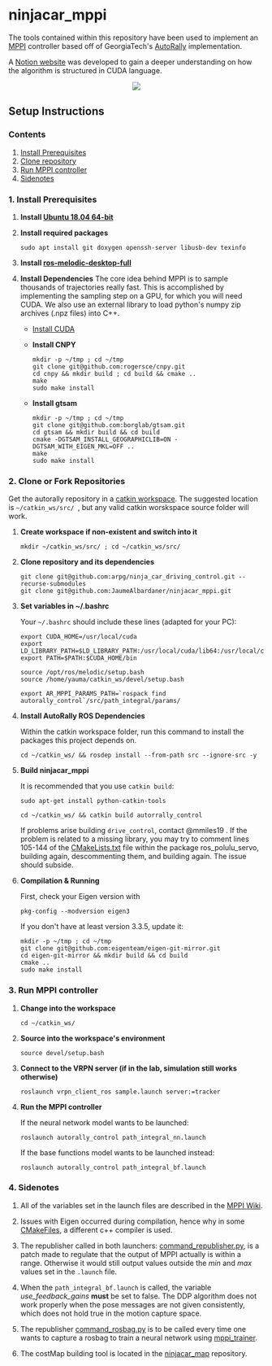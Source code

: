 # ninjacar_mppi

The tools contained within this repository have been used to implement an [MPPI](https://ieeexplore.ieee.org/document/7487277) controller based off of GeorgiaTech's [AutoRally](https://github.com/AutoRally/autorally) implementation.

A [Notion website](https://www.notion.so/MPPI-Code-Walkthrough-d6f159b261fa48db9d41d51e2ba90466) was developed to gain a deeper understanding on how the algorithm is structured in CUDA language.

<p align="center">
   <img src =https://github.com/JaumeAlbardaner/ninjacar_mppi/blob/master/gif/ninjacar.gif>
</p>
   
## Setup Instructions

### Contents

1. [Install Prerequisites](#1-install-prerequisites)
2. [Clone repository](#2-clone-or-fork-repositories)
3. [Run MPPI controller](#3-run-mppi-controller)
4. [Sidenotes](#4-sidenotes)

### 1. Install Prerequisites

1. __Install [Ubuntu 18.04 64-bit](http://www.ubuntu.com)__

2. __Install required packages__

   ```sudo apt install git doxygen openssh-server libusb-dev texinfo```

3. __Install [ros-melodic-desktop-full](https://wiki.ros.org/melodic/Installation/Ubuntu)__

4. __Install Dependencies__
    The core idea behind MPPI is to sample thousands of trajectories really fast. This is accomplished by implementing the sampling step on a GPU, for which you will need CUDA. We also use an external library to load python's numpy zip archives (.npz files) into C++.
    * [Install CUDA](https://developer.nvidia.com/cuda-downloads)

    * __Install CNPY__
        ```
        mkdir -p ~/tmp ; cd ~/tmp
        git clone git@github.com:rogersce/cnpy.git
        cd cnpy && mkdir build ; cd build && cmake ..
        make
        sudo make install
        ```

    * __Install gtsam__

        ```
        mkdir -p ~/tmp ; cd ~/tmp
        git clone git@github.com:borglab/gtsam.git
        cd gtsam && mkdir build && cd build
        cmake -DGTSAM_INSTALL_GEOGRAPHICLIB=ON -DGTSAM_WITH_EIGEN_MKL=OFF .. 
        make
        sudo make install
        ```


### 2. Clone or Fork Repositories
Get the autorally repository in a [catkin workspace](http://wiki.ros.org/catkin/workspaces). The suggested location is  `~/catkin_ws/src/ `, but any valid catkin worskspace source folder will work. 

1. __Create workspace if non-existent and switch into it__
    ```
    mkdir ~/catkin_ws/src/ ; cd ~/catkin_ws/src/
    ```
2. __Clone repository and its dependencies__
    ```
    git clone git@github.com:arpg/ninja_car_driving_control.git --recurse-submodules
    git clone git@github.com:JaumeAlbardaner/ninjacar_mppi.git
    ```
3. __Set variables in ~/.bashrc__

    Your `~/.bashrc` should include these lines (adapted for your PC):
    ```
    export CUDA_HOME=/usr/local/cuda
    export LD_LIBRARY_PATH=$LD_LIBRARY_PATH:/usr/local/cuda/lib64:/usr/local/cuda/extras/CUPTI/lib64
    export PATH=$PATH:$CUDA_HOME/bin

    source /opt/ros/melodic/setup.bash
    source /home/yauma/catkin_ws/devel/setup.bash

    export AR_MPPI_PARAMS_PATH=`rospack find autorally_control`/src/path_integral/params/
    ```

4. __Install AutoRally ROS Dependencies__
    
    Within the catkin workspace folder, run this command to install the packages this project depends on.
    ```
    cd ~/catkin_ws/ && rosdep install --from-path src --ignore-src -y
    ```
5. __Build ninjacar_mppi__
    
    It is recommended that you use `catkin build`:
    ```
    sudo apt-get install python-catkin-tools
    ```
    ```
    cd ~/catkin_ws/ && catkin build autorrally_control
    ```
    If problems arise building `drive_control`, contact @mmiles19 . If the problem is related to a missing library, you may try to comment lines 105-144 of the [CMakeLists.txt](https://github.com/arpg/ninja_car_driving_control/blob/81c7bed59b76d6b244e06053628c601160752b8e/ros_pololu_servo/CMakeLists.txt#L105-L144) file within the package ros_polulu_servo, building again, descommenting them, and building again. The issue should subside.

6. __Compilation & Running__

    First, check your Eigen version with 
    ```
    pkg-config --modversion eigen3
    ```
    If you don't have at least version 3.3.5, update it:
    ```
    mkdir -p ~/tmp ; cd ~/tmp
    git clone git@github.com:eigenteam/eigen-git-mirror.git
    cd eigen-git-mirror && mkdir build && cd build
    cmake .. 
    sudo make install
    ```

### 3. Run MPPI controller

1. __Change  into the workspace__
    ```
    cd ~/catkin_ws/
    ```
2. __Source into the workspace's environment__
    ```
    source devel/setup.bash
    ```
3. __Connect to the VRPN server (if in the lab, simulation still works otherwise)__
    ```
    roslaunch vrpn_client_ros sample.launch server:=tracker
    ```
4. __Run the MPPI controller__
    
    If the neural network model wants to be launched:
    ```
    roslaunch autorally_control path_integral_nn.launch
    ```

    If the base functions model wants to be launched instead:
    ```
    roslaunch autorally_control path_integral_bf.launch
    ```

### 4. Sidenotes

1.  All of the variables set in the launch files are described in the [MPPI Wiki](https://github.com/AutoRally/autorally/wiki/Model-Predictive-Path-Integral-Controller-(MPPI)).

2.  Issues with Eigen occurred during compilation, hence why in some [CMakeFiles](https://github.com/JaumeAlbardaner/ninjacar_mppi/blob/d24dc287ba3fdbd5cfb960ab8881d0b1f0fb6c35/autorally_control/CMakeLists.txt#L21-L22), a different c++ compiler is used.

3.  The republisher called in both launchers: [command_republisher.py](https://github.com/JaumeAlbardaner/ninjacar_mppi/blob/master/autorally_control/src/path_integral/scripts/command_republisher.py), is a patch made to regulate that the output of MPPI actually is within a range. Otherwise it would still output values outside the _min_ and _max_ values set in the `.launch` file.

4.  When the `path_integral_bf.launch` is called, the variable _use_feedback_gains_ __must__ be set to false. The DDP algorithm does not work properly when the pose messages are not given consistently, which does not hold true in the motion capture space. 

5. The republisher [command_rosbag.py](https://github.com/JaumeAlbardaner/ninjacar_mppi/blob/master/autorally_control/src/path_integral/scripts/command_rosbag.py) is to be called every time one wants to capture a rosbag to train a neural network using [mppi_trainer](https://github.com/JaumeAlbardaner/mppi_trainer).

6. The costMap building tool is located in the [ninjacar_map](https://github.com/JaumeAlbardaner/ninjacar_map) repository.
